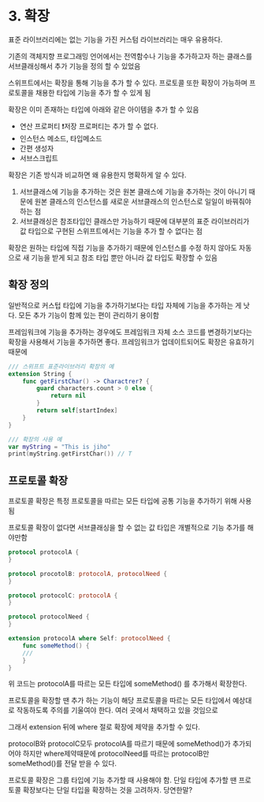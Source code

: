 # 3. 확장

표준 라이브러리에는 없는 기능을 가진 커스텀 라이브러리는 매우 유용하다.

기존의 객체지향 프로그래밍 언어에서는 전역함수나 기능을 추가하고자 하는 클래스를 서브클래싱해서 추가 기능을 정의 할 수 있었음

스위프트에서는 확장을 통해 기능을 추가 할 수 있다. 프로토콜 또한 확장이 가능하며 프로토콜을 채용한 타입에 기능을 추가 할 수 있게 됨

확장은 이미 존재하는 타입에 아래와 같은 아이템을 추가 할 수 있음

- 연산 프로퍼티 ❗저장 프로퍼티는 추가 할 수 없다.
- 인스턴스 메소드, 타입메소드
- 간편 생성자
- 서브스크립트

확장은 기존 방식과 비교하면 왜 유용한지 명확하게 알 수 있다.

1. 서브클래스에 기능을 추가하는 것은 원본 클래스에 기능을 추가하는 것이 아니기 때문에 원본 클래스의 인스턴스를 새로운 서브클래스의 인스턴스로 일일이 바꿔줘야 하는 점
2. 서브클래싱은 참조타입인 클래스만 가능하기 때문에 대부분의 표준 라이브러리가 값 타입으로 구현된 스위프트에서는 기능을 추가 할 수 없다는 점

확장은 원하는 타입에 직접 기능을 추가하기 때문에 인스턴스를 수정 하지 않아도 자동으로 새 기능을 받게 되고 참조 타입 뿐만 아니라 값 타입도 확장할 수 있음

## 확장 정의

일반적으로 커스텁 타입에 기능을 추가하기보다는 타입 자체에 기능을 추가하는 게 낫다. 모든 추가 기능이 함께 있는 편이 관리하기 용이함

프레임워크에 기능을 추가하는 경우에도 프레임워크 자체 소스 코드를 변경하기보다는 확장을 사용해서 기능을 추가하면 좋다. 프레임워크가 업데이트되어도 확장은 유효하기 때문에

```swift
/// 스위프트 표준라이브러리 확장의 예
extension String {
	func getFirstChar() -> Charactrer? {
		guard characters.count > 0 else {
			return nil
		}
		return self[startIndex]
	}
}

/// 확장의 사용 예
var myString = "This is jiho"
print(myString.getFirstChar()) // T
```

## 프로토콜 확장

프로토콜 확장은 특정 프로토콜을 따르는 모든 타입에 공통 기능을 추가하기 위해 사용됨

프로토콜 확장이 없다면 서브클래싱을 할 수 없는 값 타입은 개별적으로 기능 추가를 해야만함

```swift
protocol protocolA {
}

protocol procotolB: protocolA, protocolNeed {
}

protocol protocolC: protocolA {
}

protocol protocolNeed {
}

extension protocolA where Self: protocolNeed {
	func someMethod() {
	///
	}
}
```



위 코드는 protocolA를 따르는 모든 타입에 someMethod() 를 추가해서 확장한다.

프로토콜을 확장할 땐 추가 하는 기능이 해당 프로토콜을 따르는 모든 타입에서 예상대로 작동하도록 주의를 기울여야 한다. 여러 곳에서 채택하고 있을 것임으로

그래서 extension 뒤에 where 절로 확장에 제약을 추가할 수 있다.

protocolB와 protocolC모두 protocolA를 따르기 때문에 someMethod()가 추가되어야 하지만 where제약때문에 protocolNeed를 따르는 protocolB만 someMethod()를 전달 받을 수 있다.

프로토콜 확장은 그룹 타입에 기능 추가할 때 사용해야 함. 단일 타입에 추가할 땐 프로토콜 확장보다는 단일 타입을 확장하는 것을 고려하자. 당연한말?